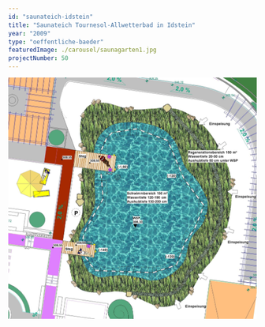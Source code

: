 ```yaml
---
id: "saunateich-idstein"
title: "Saunateich Tournesol-Allwetterbad in Idstein"
year: "2009"
type: "oeffentliche-baeder"
featuredImage: ./carousel/saunagarten1.jpg
projectNumber: 50
---
```


![Entwurf](./images/50entwurf.jpg)